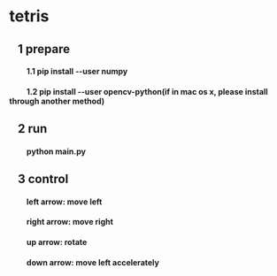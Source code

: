 # tetris  
## &ensp; 1 prepare  
#### &ensp;&ensp;&ensp;&ensp; 1.1 pip install --user numpy  
#### &ensp;&ensp;&ensp;&ensp; 1.2 pip install --user opencv-python(if in mac os x, please install through another method)
## &ensp; 2 run
#### &ensp;&ensp;&ensp;&ensp; python main.py
## &ensp; 3 control
#### &ensp;&ensp;&ensp;&ensp; left arrow: move left
#### &ensp;&ensp;&ensp;&ensp; right arrow: move right
#### &ensp;&ensp;&ensp;&ensp; up arrow: rotate
#### &ensp;&ensp;&ensp;&ensp; down arrow: move left accelerately
